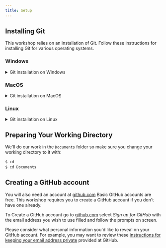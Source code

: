 ```yaml
---
title: Setup
---
```



## Installing Git


This workshop relies on an installation of Git.
Follow these instructions for installing Git for various operating systems.

### Windows
<details>
<summary> Git installation on Windows </summary>


1. Download the [Git for Windows installer](https://gitforwindows.org/).
2. Run the installer and follow the steps below:
   1. Click on "Next" four times (two times if you've previously installed Git). You don't need to change anything in the Information, location, components, and start menu screens.
   2. From the dropdown menu, "Choosing the default editor used by Git", select "Use the Nano editor by default" (NOTE: you will need to scroll up to find it) and click on "Next".
   3. On the page that says "Adjusting the name of the initial branch in new repositories", ensure that "Let Git decide" is selected. This will ensure the highest level of compatibility for our lessons.
   4. Ensure that "Git from the command line and also from 3rd-party software" is selected and click on "Next". (If you don't do this Git Bash will not work properly, requiring you to remove the Git Bash installation, re-run the installer and to select the "Git from the command line and also from 3rd-party software" option).
   5. Select "Use bundled OpenSSH".
   6. Ensure that "Use the native Windows Secure Channel Library" is selected and click on "Next".
   7. Ensure that "Checkout Windows-style, commit Unix-style line endings" is selected and click on "Next".
   8. Ensure that "Use Windows' default console window" is selected and click on "Next".
   9. Ensure that "Default (fast-forward or merge) is selected and click "Next".
   10. Ensure that "Git Credential Manager" is selected and click on "Next".
   11. Ensure that "Enable file system caching" is selected and click on "Next".
   12. Click on "Install" (Do Not check any boxes on this screen).
   13. Click on "Finish" or "Next".
3. If your "HOME" environment variable is not set (or you don't know what this is):
   1. Open command prompt (Open Start Menu then type cmd and press Enter).
   2. Type the following line into the command prompt window exactly as shown:

```bash
$ setx HOME "%USERPROFILE%"
```

   3. Press Enter, you should see:
   ```SUCCESS: Specified value was saved```
   4. Quit command prompt by typing `exit` then pressing Enter


#### Video Tutorial

[![video tutorial](https://img.youtube.com/vi/339AEqk9c-8/hqdefault.jpg)](https://www.youtube.com/embed/339AEqk9c-8)



</details>

### MacOS

<details>
<summary> Git installation on MacOS </summary>

- Your version of MacOS may have come with Git pre-installed, you can check with the command:

```bash
git version
```

- if Git is installed you should expect to see an output like:
```
git version 2.45.1
```

- if Git is not installed you will be prompted to install it:

!["Install git MacOS](/episodes/fig/mac-install-git.png)

- click "Install" and wait a few minutes and you should have Git installed.

- You can verify this by running `git version` again.

</details>

### Linux

<details>
<summary> Git installation on Linux </summary>
- Your Linux Distribution may have come with Git pre-installed, you can check with the command: 

```bash
git version
```

- if Git is installed you should expect to see an output like:
```
git version 2.45.1
```

- If Git is not already available on your machine you can install it via your distro's package manager. For example on Debian/Ubuntu run: 
```bash
sudo apt-get install git
``` 
or for Fedora run: 
```bash 
sudo dnf install git
```
or for Manjaro/Arch run: 
```bash 
sudo pacman -S git
```




</details>


## Preparing Your Working Directory


We'll do our work in the `Documents` folder so make sure you change your working directory to it with:


```bash
$ cd
$ cd Documents
```




## Creating a GitHub account
You will also need an account at [github.com](https://github.com/)  Basic GitHub accounts are free. This workshop requires you to create a GitHub account if you don't have one already.


To Create a GitHub account go to [github.com](https://github.com/) select *Sign up for GitHub* with the email address you wish to use filled and follow the prompts on screen.


Please consider what personal information you'd like to reveal on your GitHub account. For example, you may want to review these [instructions for keeping your email address private](https://help.github.com/articles/keeping-your-email-address-private/) provided at GitHub.





